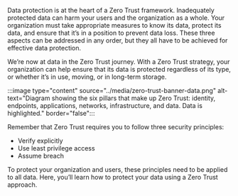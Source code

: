 Data protection is at the heart of a Zero Trust framework. Inadequately protected data can harm your users and the organization as a whole. Your organization must take appropriate measures to know its data, protect its data, and ensure that it’s in a position to prevent data loss. These three aspects can be addressed in any order, but they all have to be achieved for effective data protection.

We’re now at data in the Zero Trust journey. With a Zero Trust strategy, your organization can help ensure that its data is protected regardless of its type, or whether it’s in use, moving, or in long-term storage.

:::image type="content" source="../media/zero-trust-banner-data.png" alt-text="Diagram showing the six pillars that make up Zero Trust: identity, endpoints, applications, networks, infrastructure, and data. Data is highlighted." border="false":::

Remember that Zero Trust requires you to follow three security principles:

- Verify explicitly
- Use least privilege access
- Assume breach

To protect your organization and users, these principles need to be applied to all data. Here, you’ll learn how to protect your data using a Zero Trust approach.

